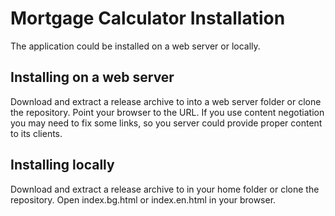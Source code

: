 # Mortgage Calculator Installation

The application could be installed on a web server or locally.

## Installing on a web server

Download and extract a release archive to into a web server folder or clone
the repository. Point your browser to the URL. If you use content negotiation
you may need to fix some links, so you server could provide proper content
to its clients.

## Installing locally

Download and extract a release archive to in your home folder or clone
the repository. Open index.bg.html or index.en.html in your browser.


